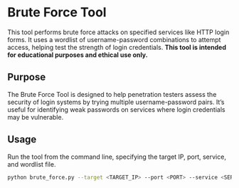 # Brute Force Tool

This tool performs brute force attacks on specified services like HTTP login forms. It uses a wordlist of username-password combinations to attempt access, helping test the strength of login credentials. **This tool is intended for educational purposes and ethical use only.**

## Purpose
The Brute Force Tool is designed to help penetration testers assess the security of login systems by trying multiple username-password pairs. It’s useful for identifying weak passwords on services where login credentials may be vulnerable.

## Usage
Run the tool from the command line, specifying the target IP, port, service, and wordlist file.

```bash
python brute_force.py --target <TARGET_IP> --port <PORT> --service <SERVICE> --wordlist <WORDLIST_FILE>
